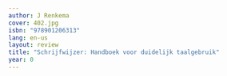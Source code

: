 ```yaml
---
author: J Renkema
cover: 402.jpg
isbn: "978901206313"
lang: en-us
layout: review
title: "Schrijfwijzer: Handboek voor duidelijk taalgebruik"
year: 0
---
```

